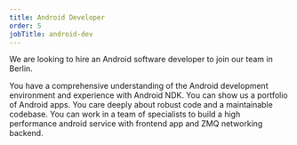 ```yaml
---
title: Android Developer
order: 5
jobTitle: android-dev
---
```


We are looking to hire an Android software developer to join our team in Berlin.

You have a comprehensive understanding of the Android development environment and experience with Android NDK. You can show us a portfolio of Android apps. You care deeply about robust code and a maintainable codebase. You can work in a team of specialists to build a high performance android service with frontend app and ZMQ networking backend.